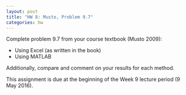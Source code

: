 ```yaml
---
layout: post
title: "HW 8: Musto, Problem 9.7"
categories: hw
---
```


Complete problem 9.7 from your course textbook (Musto 2009):

- Using Excel (as written in the book)
- Using MATLAB

Additionally, compare and comment on your results for each method.

This assignment is due at the beginning of the Week 9 lecture period (9 May 2016).
